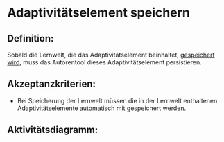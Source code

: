# Adaptivitätselement speichern

## Definition:

Sobald die Lernwelt, die das Adaptivitätselement beinhaltet, [gespeichert wird](ASE6.md), muss das Autorentool dieses
Adaptivitätselement persistieren.

## Akzeptanzkriterien:

- Bei Speicherung der Lernwelt müssen die in der Lernwelt enthaltenen Adaptivitätselemente automatisch mit gespeichert
  werden.

## Aktivitätsdiagramm:


